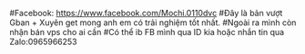 #Facebook: https://www.facebook.com/Mochi.0110dvc
#Đây là bản vượt Gban + Xuyên get mong anh em có trải nghiệm tốt nhất. 
#Ngoài ra mình còn nhận bán vps cho ai cần
#Có thể ib FB mình qua ID kia hoặc nhắn tin qua Zalo:0965966253
